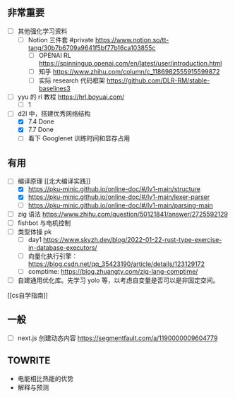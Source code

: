 ## 非常重要
- [ ] 其他强化学习资料
    - [ ] Notion 三件套 #private https://www.notion.so/tt-tang/30b7b6709a9641f5bf77b16ca103855c
        - [ ] OPENAI RL https://spinningup.openai.com/en/latest/user/introduction.html
        - [ ] 知乎 https://www.zhihu.com/column/c_1186982555915599872
        - [ ] 实际 research 代码框架 https://github.com/DLR-RM/stable-baselines3
- [ ] yyu 的 rl 教程 https://hrl.boyuai.com/
    - [ ] 1
- [ ] d2l 中，搭建优秀网络结构
    - [x] 7.4 Done
    - [x] 7.7 Done
    - [ ] 看下 Googlenet 训练时间和显存占用

## 有用
- [ ] 编译原理 [[北大编译实践]]
    - [x] https://pku-minic.github.io/online-doc/#/lv1-main/structure
    - [x] https://pku-minic.github.io/online-doc/#/lv1-main/lexer-parser
    - [ ] https://pku-minic.github.io/online-doc/#/lv1-main/parsing-main
- [ ] zig 语法 https://www.zhihu.com/question/50121841/answer/2725592129
- [ ] fishbot 与电机控制
- [ ] 类型体操 pk
    - [ ] day1 https://www.skyzh.dev/blog/2022-01-22-rust-type-exercise-in-database-executors/
    - [ ] 向量化执行引擎： https://blog.csdn.net/qq_35423190/article/details/123129172
    - [ ] comptime: https://blog.zhuangty.com/zig-lang-comptime/
- [ ] 自建通用优化库。先学习 yolo 等，以考虑自变量是否可以是非固定空间。

[[cs自学指南]]

## 一般
- [ ] next.js 创建动态内容 https://segmentfault.com/a/1190000009604779

## TOWRITE

- 电能相比热能的优势
- 解释与预测
